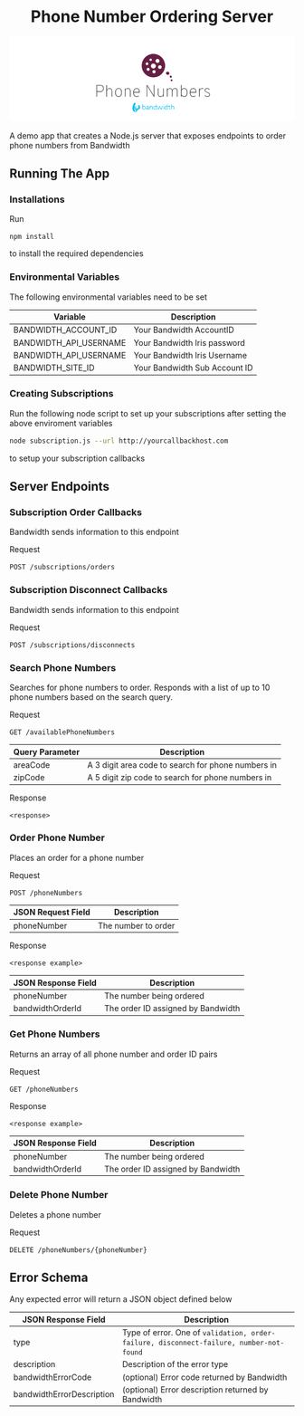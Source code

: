 <div align="center">

# Phone Number Ordering Server

![BW_all](../../.readme_images/BW_PhoneNumbers.png)

</div>
A demo app that creates a Node.js server that exposes endpoints to order phone numbers from Bandwidth

## Running The App

### Installations

Run

```
npm install
```

to install the required dependencies

### Environmental Variables
The following environmental variables need to be set

| Variable               | Description                   |
|------------------------|-------------------------------|
| BANDWIDTH_ACCOUNT_ID    | Your Bandwidth AccountID      |
| BANDWIDTH_API_USERNAME | Your Bandwidth Iris password  |
| BANDWIDTH_API_USERNAME | Your Bandwidth Iris Username  |
| BANDWIDTH_SITE_ID      | Your Bandwidth Sub Account ID |

### Creating Subscriptions

Run the following node script to set up your subscriptions after setting the above enviroment variables

```bash
node subscription.js --url http://yourcallbackhost.com
```

to setup your subscription callbacks


## Server Endpoints

### Subscription Order Callbacks

Bandwidth sends information to this endpoint

Request
```
POST /subscriptions/orders
```

### Subscription Disconnect Callbacks

Bandwidth sends information to this endpoint

Request
```
POST /subscriptions/disconnects
```

### Search Phone Numbers

Searches for phone numbers to order. Responds with a list of up to 10 phone numbers based on the search query.

Request
```
GET /availablePhoneNumbers
```

| Query Parameter | Description                                        |
|-----------------|----------------------------------------------------|
| areaCode        | A 3 digit area code to search for phone numbers in |
| zipCode         | A 5 digit zip code to search for phone numbers in  |

Response
```
<response>
```

### Order Phone Number

Places an order for a phone number

Request
```
POST /phoneNumbers
```

| JSON Request Field | Description         |
|--------------------|---------------------|
| phoneNumber        | The number to order |

Response
```
<response example>
```

| JSON Response Field | Description                        |
|---------------------|------------------------------------|
| phoneNumber         | The number being ordered           |
| bandwidthOrderId    | The order ID assigned by Bandwidth |

### Get Phone Numbers

Returns an array of all phone number and order ID pairs

Request
```
GET /phoneNumbers
```

Response
```
<response example>
```

| JSON Response Field | Description                        |
|---------------------|------------------------------------|
| phoneNumber         | The number being ordered           |
| bandwidthOrderId    | The order ID assigned by Bandwidth |

### Delete Phone Number

Deletes a phone number

Request
```
DELETE /phoneNumbers/{phoneNumber}
```

## Error Schema

Any expected error will return a JSON object defined below

| JSON Response Field       | Description                                                                             |
|---------------------------|-----------------------------------------------------------------------------------------|
| type                      | Type of error. One of `validation, order-failure, disconnect-failure, number-not-found` |
| description               | Description of the error type                                                           |
| bandwidthErrorCode        | (optional) Error code returned by Bandwidth                                             |
| bandwidthErrorDescription | (optional) Error description returned by Bandwidth                                      |
